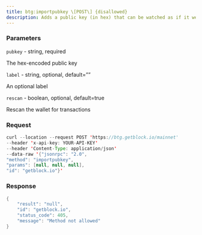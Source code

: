 ```yaml
---
title: btg:importpubkey \[POST\] {disallowed}
description: Adds a public key (in hex) that can be watched as if it were in yourwallet but cannot be used to spend. Requires a new wallet backup.Hint use importmulti to import more than one public key.Note This call can take over an hour to complete if rescan is true,during that time, other rpc calls may report that the imported pubkeyexists but related transactions are still missing, leading totemporarily incorrect/bogus balances and unspent outputs until rescancompletes.Note Use “getwalletinfo” to query the scanning progress.
---
```


### Parameters


`pubkey` - string, required

The hex-encoded public key

`label` - string, optional, default=””

An optional label

`rescan` - boolean, optional, default=true

Rescan the wallet for transactions

### Request

``` java
curl --location --request POST 'https://btg.getblock.io/mainnet' 
--header 'x-api-key: YOUR-API-KEY' 
--header 'Content-Type: application/json' 
--data-raw '{"jsonrpc": "2.0",
"method": "importpubkey",
"params": [null, null, null],
"id": "getblock.io"}'
```

###  Response

``` java
{
    "result": "null",
    "id": "getblock.io",
    "status_code": 405,
    "message": "Method not allowed"
}
```

